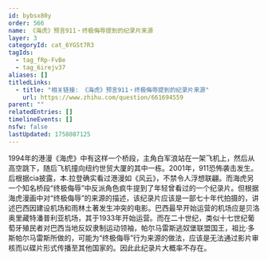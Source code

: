 ```yaml
---
id: bybsx80y
order: 566
name: 《海虎》预言911・终极侮辱提到的纪录片来源
layer: 3
categoryId: cat_6YGSt7R3
tagIds:
  - tag_fRp-FvBe
  - tag_6irejv37
aliases: []
titledLinks:
  - title: "相关链接: 《海虎》预言911・终极侮辱提到的纪录片来源"
    url: https://www.zhihu.com/question/661694559
parent: ""
relatedEntries: []
timelineEvents: []
nsfw: false
lastUpdated: 1758087125
---
```


1994年的港漫《海虎》中有这样一个桥段，主角白军浪站在一架飞机上，然后从高空跳下，随后飞机撞向纽约世贸大厦的其中一栋。2001年，911恐怖袭击发生。后根据cia披露，本.拉登确实看过港漫如《风云》，不禁令人浮想联翩。而海虎另一个知名桥段“终极侮辱”中反派角色疯牛提到了年轻曾看过的一个纪录片。但根据海虎漫画中对“终极侮辱”的来源的描述，该纪录片应该是一部七十年代拍摄的，讲述巴西因建设机场和雨林土著发生冲突的电影。巴西最早开始运营的机场应是贝洛奥里藏特潘普利亚机场，其于1933年开始运营。而在二十世纪，类似十七世纪葡萄牙殖民者对巴西当地反奴隶制运动领袖，帕尔马雷斯逃奴堡联盟国王，祖比·多斯帕尔马雷斯所做的，可能为“终极侮辱”行为来源的做法，应该是无法通过影片审核而以碟片形式传播至其他国家的。因此此纪录片大概率不存在。